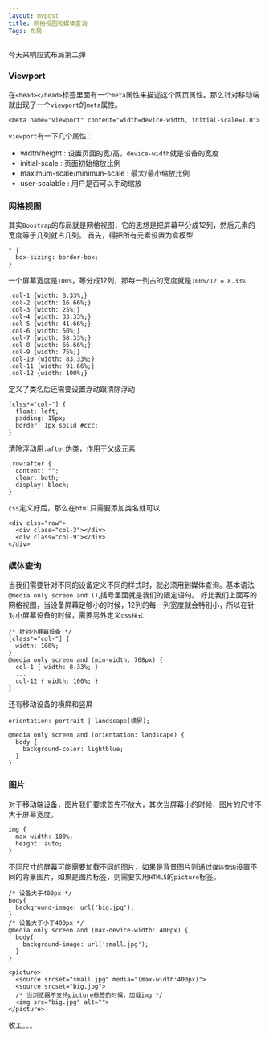```yaml
---
layout: mypost
title: 网格视图和媒体查询
Tags: 布局
---
```


今天来响应式布局第二弹

### Viewport

在`<head></head>`标签里面有一个`meta`属性来描述这个网页属性。那么针对移动端就出现了一个`viewport`的`meta`属性。

```
<meta name="viewport" content="width=device-width, initial-scale=1.0">
```

`viewport`有一下几个属性：
* width/height : 设置页面的宽/高，`device-width`就是设备的宽度
* initial-scale : 页面初始缩放比例
* maximum-scale/minimun-scale : 最大/最小缩放比例
* user-scalable : 用户是否可以手动缩放

### 网格视图

其实`Boostrap`的布局就是网格视图，它的思想是把屏幕平分成12列，然后元素的宽度等于几列就占几列。
首先，得把所有元素设置为盒模型

```
* {
  box-sizing: border-box;
}
```

一个屏幕宽度是`100%`，等分成12列，那每一列占的宽度就是`100%/12 = 8.33%`

```
.col-1 {width: 8.33%;}
.col-2 {width: 16.66%;}
.col-3 {width: 25%;}
.col-4 {width: 33.33%;}
.col-5 {width: 41.66%;}
.col-6 {width: 50%;}
.col-7 {width: 58.33%;}
.col-8 {width: 66.66%;}
.col-9 {width: 75%;}
.col-10 {width: 83.33%;}
.col-11 {width: 91.66%;}
.col-12 {width: 100%;}
```

定义了类名后还需要设置浮动跟清除浮动

```
[clss*="col-"] {
  float: left;
  padding: 15px;
  border: 1px solid #ccc;
}
```

清除浮动用`:after`伪类，作用于父级元素

```
.row:after {
  content: "";
  clear: both;
  display: block;
}
```
`css`定义好后，那么在`html`只需要添加类名就可以

```
<div clss="row">
  <div class="col-3"></div>
  <div class="col-9"></div>
</div>
```

### 媒体查询

当我们需要针对不同的设备定义不同的样式时，就必须用到媒体查询。基本语法`@media only screen and ()`,括号里面就是我们的限定语句。
好比我们上面写的网格视图，当设备屏幕足够小的时候，12列的每一列宽度就会特别小，所以在针对小屏幕设备的时候，需要另外定义`css样式`

```
/* 针对小屏幕设备 */
[class*="col-"] {
  width: 100%;
}
@media only screen and (min-width: 768px) {
  col-1 { width: 8.33%; }
  ...
  col-12 { width: 100%; }
}
```

还有移动设备的横屏和竖屏

```
orientation: portrait | landscape(横屏);
```

```
@media only screen and (orientation: landscape) {
  body {
    background-color: lightblue;
  }
}
```

### 图片

对于移动端设备，图片我们要求首先不放大，其次当屏幕小的时候，图片的尺寸不大于屏幕宽度。

```
img {
  max-width: 100%;
  height: auto;
}
```

不同尺寸的屏幕可能需要加载不同的图片，如果是背景图片则通过`媒体查询`设置不同的背景图片，如果是图片标签，则需要实用`HTML5`的`picture`标签。

```
/* 设备大于400px */
body{
  background-image: url('big.jpg');
}
/* 设备大于小于400px */
@media only screen and (max-device-width: 400px) {
  body{
    background-image: url('small.jpg');
  }
}
```

```
<picture>
  <source srcset="small.jpg" media="(max-width:400px)">
  <source srcset="big.jpg">
  /* 当浏览器不支持picture标签的时候，加载img */
  <img src="big.jpg" alt="">
</picture>
```

收工。。。
